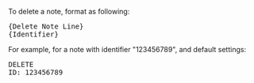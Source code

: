 To delete a note, format as following:

<pre>
{Delete Note Line}
{Identifier}
</pre>

For example, for a note with identifier "123456789", and default settings:

<pre>
DELETE
ID: 123456789
</pre>